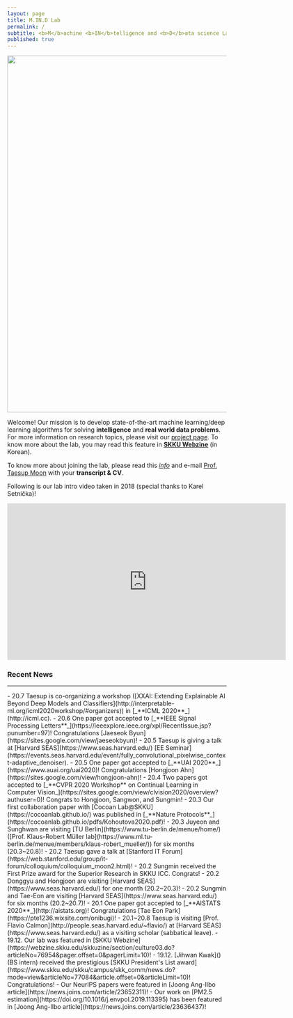 ```yaml
---
layout: page
title: M.IN.D Lab
permalink: /
subtitle: <b>M</b>achine <b>IN</b>telligence and <b>D</b>ata science Laboratory
published: true
---
```

<img src="img/front.png" width="820" align="center"/>

Welcome! Our mission is to develop state-of-the-art machine learning/deep learning algorithms for solving **intelligence** and **real world data problems**. For more information on research topics, please visit our [project page](projects/project). To know more about the lab, you may read this feature in [**SKKU Webzine**](https://webzine.skku.edu/skkuzine/section/culture03.do?articleNo=76954&pager.offset=0&pagerLimit=10) (in Korean).    

To know more about joining the lab, please read this [*info*](info.md) and e-mail [Prof. Taesup Moon](people/pi.md) with your **transcript & CV**.

Following is our lab intro video taken in 2018 (special thanks to Karel Setnička)! 
<iframe src="https://player.vimeo.com/video/257239184" width="640" height="360" frameborder="0" webkitallowfullscreen mozallowfullscreen allowfullscreen></iframe>

### Recent News
<hr>
- 20.7 Taesup is co-organizing a workshop ([XXAI: Extending Explainable AI Beyond Deep Models and Classifiers](http://interpretable-ml.org/icml2020workshop/#organizers)) in [_**ICML 2020**_](http://icml.cc). 
- 20.6 One paper got accepted to [_**IEEE Signal Processing Letters**_](https://ieeexplore.ieee.org/xpl/RecentIssue.jsp?punumber=97)! Congratulations [Jaeseok Byun](https://sites.google.com/view/jaeseokbyun)!
- 20.5 Taesup is giving a talk at [Harvard SEAS](https://www.seas.harvard.edu/) [EE Seminar](https://events.seas.harvard.edu/event/fully_convolutional_pixelwise_context-adaptive_denoiser). 
- 20.5 One paper got accepted to [_**UAI 2020**_](https://www.auai.org/uai2020)! Congratulations [Hongjoon Ahn](https://sites.google.com/view/hongjoon-ahn)! 
- 20.4 Two papers got accepted to [_**CVPR 2020 Workshop** on Continual Learning in Computer Vision_](https://sites.google.com/view/clvision2020/overview?authuser=0)! Congrats to Hongjoon, Sangwon, and Sungmin! 
- 20.3 Our first collaboration paper with [Cocoan Lab@SKKU](https://cocoanlab.github.io/) was published in [_**Nature Protocols**_](https://cocoanlab.github.io/pdfs/Kohoutova2020.pdf)! 
- 20.3 Juyeon and Sunghwan are visiting [TU Berlin](https://www.tu-berlin.de/menue/home/) ([Prof. Klaus-Robert Müller lab](https://www.ml.tu-berlin.de/menue/members/klaus-robert_mueller/))  for six months (20.3~20.8)!
- 20.2 Taesup gave a talk at [Stanford IT Forum](https://web.stanford.edu/group/it-forum/colloquium/colloquium_moon2.html)!
- 20.2 Sungmin received the First Prize award for the Superior Research in SKKU ICC. Congrats!
- 20.2 Donggyu and Hongjoon are visiting [Harvard SEAS](https://www.seas.harvard.edu/) for one month (20.2~20.3)! 
- 20.2 Sungmin and Tae-Eon are visiting [Harvard SEAS](https://www.seas.harvard.edu/) for six months (20.2~20.7)!
- 20.1 One paper got accepted to [_**AISTATS 2020**_](http://aistats.org)! Congratulations [Tae Eon Park](https://pte1236.wixsite.com/onibugi)!
- 20.1~20.8 Taesup is visiting [Prof. Flavio Calmon](http://people.seas.harvard.edu/~flavio/) at [Harvard SEAS](https://www.seas.harvard.edu/) as a visiting scholar (sabbatical leave). 
- 19.12. Our lab was featured in [SKKU Webzine](https://webzine.skku.edu/skkuzine/section/culture03.do?articleNo=76954&pager.offset=0&pagerLimit=10)!
- 19.12. [Jihwan Kwak]() (BS intern) received the prestigious [SKKU President's List award](https://www.skku.edu/skku/campus/skk_comm/news.do?mode=view&articleNo=77084&article.offset=0&articleLimit=10)! Congratulations!
- Our NeurIPS papers were featured in [Joong Ang-Ilbo article](https://news.joins.com/article/23652311)!
- Our work on [PM2.5 estimation](https://doi.org/10.1016/j.envpol.2019.113395) has been featured in [Joong Ang-Ilbo article](https://news.joins.com/article/23636437)!
